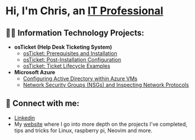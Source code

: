 
# Hi, I'm Chris, an [IT Professional](https://linkedin.com)

## 👨‍💻 Information Technology Projects:


- **osTicket (Help Desk Ticketing System)**
  - [osTicket: Prerequisites and Installation](https://github.com/cmpi66/osticket-prereqs)
  - [osTicket: Post-Installation Configuration](https://github.com/cmpi66/post-install-config)
  - [osTicket: Ticket Lifecycle Examples](https://github.com/cmpi66/ticket-lifecycle)
- **Microsoft Azure**
  - [Configuring Active Directory within Azure VMs](https://github.com/cmpi66/configure-ad)
  - [Network Security Groups (NSGs) and Inspecting Network Protocols](https://github.com/cmpi66/azure-network-protocols)

## 🤳 Connect with me:

<!-- [<img align="left" alt="chris | LinkedIn" width="22px" src="https://cdn.jsdelivr.net/npm/simple-icons@v3/icons/linkedin.svg" />][linkedin] -->
<!-- [<img align="left" alt="Josh | Twitter" width="22px" src="https://cdn.jsdelivr.net/npm/simple-icons@v3/icons/twitter.svg" />][twitter] -->
<!-- [<img align="left" alt="Josh | Instagram" width="22px" src="https://cdn.jsdelivr.net/npm/simple-icons@v3/icons/instagram.svg" />][instagram] -->
<!-- [<img align="left" alt="Chris | Website" width="22px" src="https://cdn.jsdelivr.net/npm/simple-icons@v3/icons/instagram.svg" />][website] -->

<!-- [twitter]: https://twitter.com/Josh -->
<!-- [instagram]: https://www.instagram.com/Josh -->
<!-- [linkedin]: https://linkedin.com/in/Josh -->
<!-- [website]: https://munozpi.com -->

- [Linkedin](https://linkedin.com) 
- My [website](https://munozpi.com) where I go into more depth on the projects I've completed, tips and tricks for Linux, raspberry pi, Neovim and more.


<!--
**cmpi66/cmpi66** is a ✨ _special_ ✨ repository because its `README.md` (this file) appears on your GitHub profile.

Here are some ideas to get you started:

- 🔭 I’m currently working on ...
- 🌱 I’m currently learning ...
- 👯 I’m looking to collaborate on ...
- 🤔 I’m looking for help with ...
- 💬 Ask me about ...
- 📫 How to reach me: ...
- ⚡ Fun fact: ...
-->
